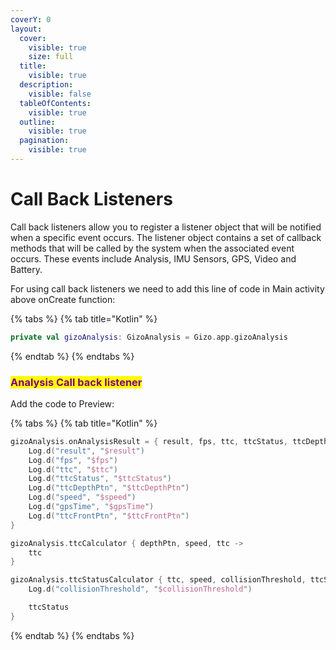 ```yaml
---
coverY: 0
layout:
  cover:
    visible: true
    size: full
  title:
    visible: true
  description:
    visible: false
  tableOfContents:
    visible: true
  outline:
    visible: true
  pagination:
    visible: true
---
```


# Call Back Listeners

Call back listeners allow you to register a listener object that will be notified when a specific event occurs. The listener object contains a set of callback methods that will be called by the system when the associated event occurs. These events include Analysis, IMU Sensors, GPS, Video and Battery.

For using call back listeners we need to add this line of code in Main activity above onCreate function:

{% tabs %}
{% tab title="Kotlin" %}
```kotlin
private val gizoAnalysis: GizoAnalysis = Gizo.app.gizoAnalysis
```
{% endtab %}
{% endtabs %}

### <mark style="color:purple;">Analysis Call back listener</mark>

Add the code to Preview:

{% tabs %}
{% tab title="Kotlin" %}
```kotlin
gizoAnalysis.onAnalysisResult = { result, fps, ttc, ttcStatus, ttcDepthPtn, speed, gpsTime, ttcFrontPtn ->
    Log.d("result", "$result")
    Log.d("fps", "$fps")
    Log.d("ttc", "$ttc")
    Log.d("ttcStatus", "$ttcStatus")
    Log.d("ttcDepthPtn", "$ttcDepthPtn")
    Log.d("speed", "$speed")
    Log.d("gpsTime", "$gpsTime")
    Log.d("ttcFrontPtn", "$ttcFrontPtn")
}

gizoAnalysis.ttcCalculator { depthPtn, speed, ttc ->
    ttc
}

gizoAnalysis.ttcStatusCalculator { ttc, speed, collisionThreshold, ttcStatus ->
    Log.d("collisionThreshold", "$collisionThreshold")

    ttcStatus
}
```
{% endtab %}
{% endtabs %}

